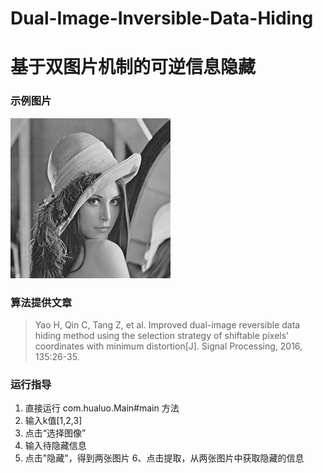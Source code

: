 # Dual-Image-Inversible-Data-Hiding
# 基于双图片机制的可逆信息隐藏
### 示例图片
![image](https://github.com/linhualuo/Dual-Image-Inversible-Data-Hiding/blob/master/resources/LenaGray.jpg)
### 算法提供文章
>Yao H, Qin C, Tang Z, et al. Improved dual-image reversible data hiding method using the selection 
>strategy of shiftable pixels' coordinates with minimum distortion[J]. Signal Processing, 2016, 135:26-35.
### 运行指导
1. 直接运行 com.hualuo.Main#main 方法
2. 输入k值[1,2,3]
3. 点击“选择图像”
4. 输入待隐藏信息
5. 点击"隐藏"，得到两张图片
6、点击提取，从两张图片中获取隐藏的信息
